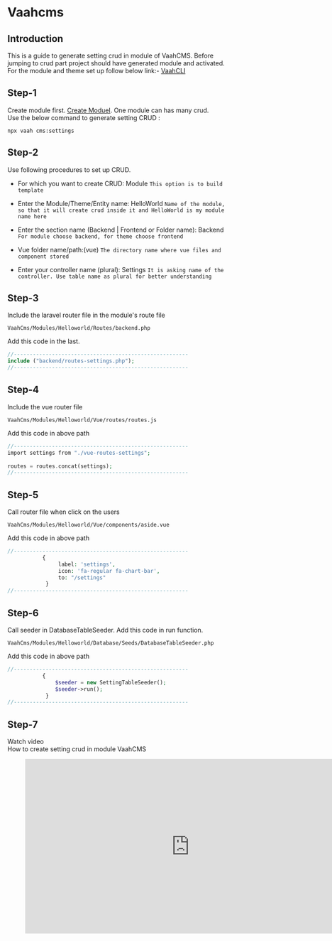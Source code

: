 # Vaahcms

[comment]: <> ([[toc]])

## Introduction

This is a guide to generate setting crud in module of VaahCMS.
Before jumping to crud part project should have generated module and activated.
For the module and theme set up follow below link:-
[VaahCLI](https://github.com/webreinvent/vaahcli/tree/develop)


## Step-1
Create module first. [Create Moduel](https://docs.vaah.dev/vaahcms-2/backend/generate-module.html). One module can has many crud.\
Use the below command to generate setting CRUD :

```shell
npx vaah cms:settings
```

## Step-2
Use following procedures to set up CRUD.

- For which you want to create CRUD: Module `This option is to build template`

- Enter the Module/Theme/Entity name: HelloWorld ```Name of the module, so that it will create crud inside it and HelloWorld is my module name here```

- Enter the section name (Backend | Frontend or Folder name): Backend ```For module choose backend, for theme choose frontend```

- Vue folder name/path:(vue) ```The directory name where vue files and component stored```

- Enter your controller name (plural): Settings ```It is asking name of the controller. Use table name as plural for better understanding```



## Step-3
Include the laravel router file in the module's route file

```VaahCms/Modules/Helloworld/Routes/backend.php```

Add this code in the last.
```php
//-------------------------------------------------------
include ("backend/routes-settings.php");
//-------------------------------------------------------
```


## Step-4
Include the vue router file

```VaahCms/Modules/Helloworld/Vue/routes/routes.js```

Add this code in above path
```php
//-------------------------------------------------------
import settings from "./vue-routes-settings";
   
routes = routes.concat(settings);
//-------------------------------------------------------
```

## Step-5
Call router file when click on the users

```VaahCms/Modules/Helloworld/Vue/components/aside.vue```

Add this code in above path
```php
//-------------------------------------------------------
           {
                label: 'settings',
                icon: 'fa-regular fa-chart-bar',
                to: "/settings"
            }
//-------------------------------------------------------
```

## Step-6
Call seeder in DatabaseTableSeeder. Add this code in run function. 

```VaahCms/Modules/Helloworld/Database/Seeds/DatabaseTableSeeder.php```

Add this code in above path
```php
//-------------------------------------------------------
           {
               $seeder = new SettingTableSeeder();
               $seeder->run();
            }
//-------------------------------------------------------
```

## Step-7
Watch video\
How to create setting crud in module VaahCMS

<figure>
  <iframe width="740" height="393" src="https://www.youtube.com/embed/egjqkWqCxKQ?controls=0&amp;start=5" title="VaahCMS 2.x + Vue3 | How to create CRUD and use pre-configured vue 3 app" frameborder="0" allow="accelerometer; autoplay; clipboard-write; encrypted-media; gyroscope; picture-in-picture; web-share" allowfullscreen></iframe> 
</figure>